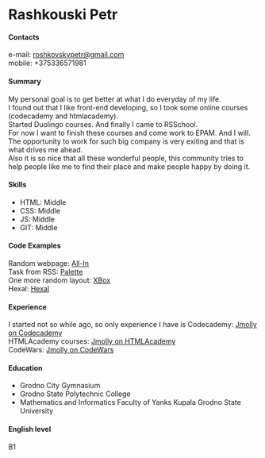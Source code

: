 # Rashkouski Petr

#### Contacts
e-mail: roshkovskypetr@gmail.com  
mobile: +375336571981

#### Summary
My personal goal is to get better at what I do everyday of my life.  
I found out that I like front-end developing, so I took some online courses (codecademy and htmlacademy).  
Started Duolingo courses. And finally I came to RSSchool.  
For now I want to finish these courses and come work to EPAM. And I will.  
The opportunity to work for such big company is very exiting and that is what drives me ahead.  
Also it is so nice that all these wonderful people, this community tries to help people like me to find their place and make people happy by doing it.

#### Skills
* HTML: Middle
* CSS: Middle
* JS: Middle
* GIT: Middle

#### Code Examples
Random webpage: [All-In](https://github.com/Jmolly/All-In)  
Task from RSS: [Palette](https://jmolly.github.io/palette/)  
One more random layout: [XBox](https://jmolly.github.io/Xbox-one/)  
Hexal: [Hexal](https://jmolly.github.io/hexal/)

#### Experience
I started not so while ago, so only experience I have is Codecademy:
[Jmolly on Codecademy](https://www.codecademy.com/jmolly)  
HTMLAcademy courses:
[Jmolly on HTMLAcademy](https://htmlacademy.ru/profile/id851797)  
CodeWars:
[Jmolly on CodeWars](https://www.codewars.com/users/Jmolly)

#### Education
* Grodno City Gymnasium
* Grodno State Polytechnic College
* Mathematics and Informatics Faculty of Yanks Kupala Grodno State University 

#### English level
B1